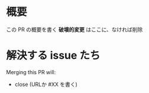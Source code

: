 # 概要

この PR の概要を書く
**破壊的変更** はここに、なければ削除

# 解決する issue たち
Merging this PR will:
- close (URLか #XX を書く)
